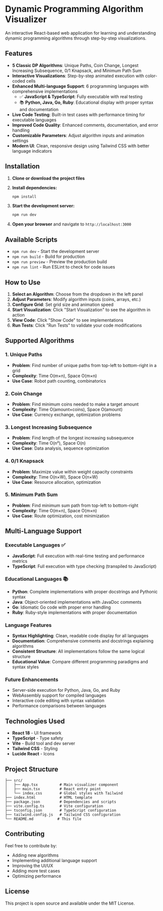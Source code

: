# Dynamic Programming Algorithm Visualizer

An interactive React-based web application for learning and understanding dynamic programming algorithms through step-by-step visualizations.

## Features

- **5 Classic DP Algorithms**: Unique Paths, Coin Change, Longest Increasing Subsequence, 0/1 Knapsack, and Minimum Path Sum
- **Interactive Visualizations**: Step-by-step animated execution with color-coded cells
- **Enhanced Multi-language Support**: 6 programming languages with comprehensive implementations
  - ✅ **JavaScript & TypeScript**: Fully executable with real testing
  - 📚 **Python, Java, Go, Ruby**: Educational display with proper syntax and documentation
- **Live Code Testing**: Built-in test cases with performance timing for executable languages
- **Improved Code Quality**: Enhanced comments, documentation, and error handling
- **Customizable Parameters**: Adjust algorithm inputs and animation settings
- **Modern UI**: Clean, responsive design using Tailwind CSS with better language indicators

## Installation

1. **Clone or download the project files**

2. **Install dependencies:**
   ```bash
   npm install
   ```

3. **Start the development server:**
   ```bash
   npm run dev
   ```

4. **Open your browser** and navigate to `http://localhost:3000`

## Available Scripts

- `npm run dev` - Start the development server
- `npm run build` - Build for production
- `npm run preview` - Preview the production build
- `npm run lint` - Run ESLint to check for code issues

## How to Use

1. **Select an Algorithm**: Choose from the dropdown in the left panel
2. **Adjust Parameters**: Modify algorithm inputs (coins, arrays, etc.)
3. **Configure Grid**: Set grid size and animation speed
4. **Start Visualization**: Click "Start Visualization" to see the algorithm in action
5. **View Code**: Click "Show Code" to see implementations
6. **Run Tests**: Click "Run Tests" to validate your code modifications

## Supported Algorithms

### 1. Unique Paths
- **Problem**: Find number of unique paths from top-left to bottom-right in a grid
- **Complexity**: Time O(m×n), Space O(m×n)
- **Use Case**: Robot path counting, combinatorics

### 2. Coin Change
- **Problem**: Find minimum coins needed to make a target amount
- **Complexity**: Time O(amount×coins), Space O(amount)
- **Use Case**: Currency exchange, optimization problems

### 3. Longest Increasing Subsequence
- **Problem**: Find length of the longest increasing subsequence
- **Complexity**: Time O(n²), Space O(n)
- **Use Case**: Data analysis, sequence optimization

### 4. 0/1 Knapsack
- **Problem**: Maximize value within weight capacity constraints
- **Complexity**: Time O(n×W), Space O(n×W)
- **Use Case**: Resource allocation, optimization

### 5. Minimum Path Sum
- **Problem**: Find minimum sum path from top-left to bottom-right
- **Complexity**: Time O(m×n), Space O(m×n)
- **Use Case**: Route optimization, cost minimization

## Multi-Language Support

### Executable Languages ✅
- **JavaScript**: Full execution with real-time testing and performance metrics
- **TypeScript**: Full execution with type checking (transpiled to JavaScript)

### Educational Languages 📚
- **Python**: Complete implementations with proper docstrings and Pythonic syntax
- **Java**: Object-oriented implementations with JavaDoc comments
- **Go**: Idiomatic Go code with proper error handling
- **Ruby**: Ruby-style implementations with proper documentation

### Language Features
- **Syntax Highlighting**: Clean, readable code display for all languages
- **Documentation**: Comprehensive comments and docstrings explaining algorithms
- **Consistent Structure**: All implementations follow the same logical structure
- **Educational Value**: Compare different programming paradigms and syntax styles

### Future Enhancements
- Server-side execution for Python, Java, Go, and Ruby
- WebAssembly support for compiled languages
- Interactive code editing with syntax validation
- Performance comparisons between languages

## Technologies Used

- **React 18** - UI framework
- **TypeScript** - Type safety
- **Vite** - Build tool and dev server
- **Tailwind CSS** - Styling
- **Lucide React** - Icons

## Project Structure

```
├── src/
│   ├── App.tsx          # Main visualizer component
│   ├── main.tsx         # React entry point
│   └── index.css        # Global styles with Tailwind
├── index.html           # HTML template
├── package.json         # Dependencies and scripts
├── vite.config.ts       # Vite configuration
├── tsconfig.json        # TypeScript configuration
├── tailwind.config.js   # Tailwind CSS configuration
└── README.md           # This file
```

## Contributing

Feel free to contribute by:
- Adding new algorithms
- Implementing additional language support
- Improving the UI/UX
- Adding more test cases
- Optimizing performance

## License

This project is open source and available under the MIT License.